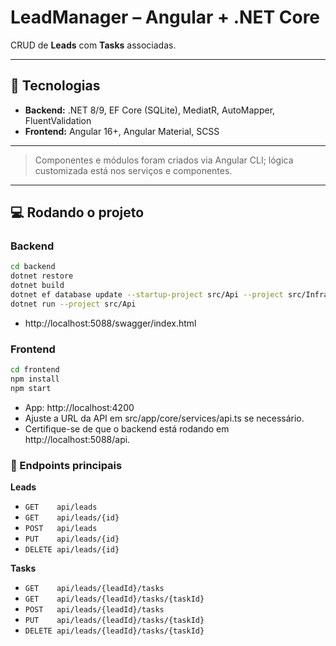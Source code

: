 # LeadManager – Angular + .NET Core

CRUD de **Leads** com **Tasks** associadas.

---

## 🧪 Tecnologias

- **Backend:** .NET 8/9, EF Core (SQLite), MediatR, AutoMapper, FluentValidation  
- **Frontend:** Angular 16+, Angular Material, SCSS  

---

> Componentes e módulos foram criados via Angular CLI; lógica customizada está nos serviços e componentes.

---

## 💻 Rodando o projeto

### Backend

```bash
cd backend
dotnet restore
dotnet build
dotnet ef database update --startup-project src/Api --project src/Infra
dotnet run --project src/Api
```

- http://localhost:5088/swagger/index.html

### Frontend
```bash
cd frontend
npm install
npm start
```

- App: http://localhost:4200
- Ajuste a URL da API em src/app/core/services/api.ts se necessário.
- Certifique-se de que o backend está rodando em http://localhost:5088/api.


### 🔌 Endpoints principais

**Leads**  
- `GET    api/leads`  
- `GET    api/leads/{id}`  
- `POST   api/leads`  
- `PUT    api/leads/{id}`  
- `DELETE api/leads/{id}`  

**Tasks**  
- `GET    api/leads/{leadId}/tasks`  
- `GET    api/leads/{leadId}/tasks/{taskId}`  
- `POST   api/leads/{leadId}/tasks`  
- `PUT    api/leads/{leadId}/tasks/{taskId}`  
- `DELETE api/leads/{leadId}/tasks/{taskId}`  
